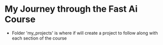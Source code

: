 
# My Journey through the Fast Ai Course 

* Folder 'my_projects' is where if will create a project to follow along with 
    each section of the course

